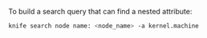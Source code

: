 To build a search query that can find a nested attribute:

``` bash
knife search node name: <node_name> -a kernel.machine
```
